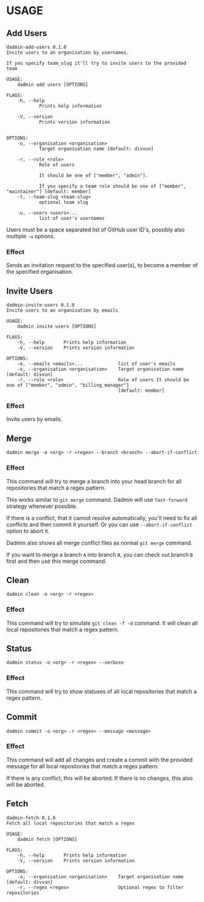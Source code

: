 # USAGE

## Add Users

```
dadmin-add-users 0.1.0
Invite users to an organisation by usernames.

If you specify team_slug it'll try to invite users to the provided team

USAGE:
    dadmin add users [OPTIONS]

FLAGS:
    -h, --help
            Prints help information

    -V, --version
            Prints version information


OPTIONS:
    -o, --organisation <organisation>
            Target organisation name [default: divvun]

    -r, --role <role>
            Role of users

            It should be one of ["member", "admin"].

            If you specify a team role should be one of ["member", "maintainer"] [default: member]
    -t, --team-slug <team-slug>
            optional team slug

    -u, --users <users>...
            list of user's usernames

```

Users must be a space separated list of GitHub user ID's, possibly also multiple `-u` options.

### Effect

Sends an invitation request to the specified user(s), to become a member of the specified organisation.

## Invite Users

```
dadmin-invite-users 0.1.0
Invite users to an organisation by emails

USAGE:
    dadmin invite users [OPTIONS]

FLAGS:
    -h, --help       Prints help information
    -V, --version    Prints version information

OPTIONS:
    -e, --emails <emails>...             list of user's emails
    -o, --organisation <organisation>    Target organisation name [default: divvun]
    -r, --role <role>                    Role of users It should be one of ["member", "admin", "billing_manager"]
                                         [default: member]
```

### Effect

Invite users by emails.

## Merge

`dadmin merge -o <org> -r <regex> --branch <branch> --abort-if-conflict`

### Effect

This command will try to merge a branch into your head branch for all repositories that match a regex pattern.

This works similar to `git merge` command. Dadmin will use `fast-forward` strategy whenever possible.

If there is a conflict, that it cannot resolve automatically, you'll need to fix all conflicts and then commit it yourself. Or you can use `--abort-if-conflict` option to abort it.

Dadmin also shows all merge conflict files as normal `git merge` command.

If you want to merge a branch `A` into branch `B`, you can check out branch `B` first and then use this merge command.

## Clean

`dadmin clean -o <org> -r <regex>`

### Effect

This command will try to simulate `git clean -f -d` command. It will clean all local repositories that match a regex pattern.

## Status

`dadmin status -o <org> -r <regex> --verbose`

### Effect

This command will try to show statuses of all local repositories that match a regex pattern.

## Commit

`dadmin commit -o <org> -r <regex> --message <message>`

### Effect

This command will add all changes and create a commit with the provided message for all local repositories that match a regex pattern.

If there is any conflict, this will be aborted.
If there is no changes, this also will be aborted.

## Fetch

```
dadmin-fetch 0.1.0
Fetch all local repositories that match a regex

USAGE:
    dadmin fetch [OPTIONS]

FLAGS:
    -h, --help       Prints help information
    -V, --version    Prints version information

OPTIONS:
    -o, --organisation <organisation>    Target organisation name [default: divvun]
    -r, --regex <regex>                  Optional regex to filter repositories

```
